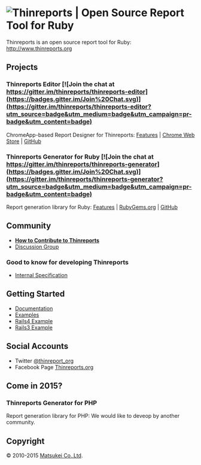 # ![Thinreports | Open Source Report Tool for Ruby](http://www.thinreports.org/assets/logos/thinreports-logo.svg)

Thinreports is an open source report tool for Ruby:
http://www.thinreports.org

## Projects

### Thinreports Editor [![Join the chat at https://gitter.im/thinreports/thinreports-editor](https://badges.gitter.im/Join%20Chat.svg)](https://gitter.im/thinreports/thinreports-editor?utm_source=badge&utm_medium=badge&utm_campaign=pr-badge&utm_content=badge)

ChromeApp-based Report Designer for Thinreports:
[Features](http://www.thinreports.org/features/editor/) |
[Chrome Web Store](https://chrome.google.com/webstore/detail/thinreports-editor/cdlcnnandndjkbbdcbpnjoimphmifkfn) |
[GitHub](https://github.com/thinreports/thinreports-editor)

### Thinreports Generator for Ruby [![Join the chat at https://gitter.im/thinreports/thinreports-generator](https://badges.gitter.im/Join%20Chat.svg)](https://gitter.im/thinreports/thinreports-generator?utm_source=badge&utm_medium=badge&utm_campaign=pr-badge&utm_content=badge)

Report generation library for Ruby:
[Features](http://www.thinreports.org/features/generator/) |
[RubyGems.org](https://rubygems.org/gems/thinreports) |
[GitHub](https://github.com/thinreports/thinreports-generator)

## Community

  * [**How to Contribute to Thinreports**](https://github.com/thinreports/thinreports/wiki/How-to:-Contributing-to-Thinreports)
  * [Discussion Group](https://groups.google.com/forum/#!forum/thinreports)

### Good to know for developing Thinreports

  * [Internal Specification](https://github.com/thinreports/thinreports/wiki#internal-specification)

## Getting Started

  * [Documentation](http://www.thinreports.org/documentation/en/)
  * [Examples](https://github.com/thinreports/thinreports-examples)
  * [Rails4 Example](https://github.com/thinreports/thinreports-rails4-example)
  * [Rails3 Example](https://github.com/thinreports/thinreports-rails3-example)

## Social Accounts

  * Twitter [@thinreport_org](https://twitter.com/thinreports_org)
  * Facebook Page [Thinreports.org](https://www.facebook.com/Thinreports.org)

## Come in 2015?

### Thinreports Generator for PHP

Report generation library for PHP:
We would like to deveop by another community.

## Copyright

&copy; 2010-2015 [Matsukei Co.,Ltd](http://www.matsukei.co.jp).
